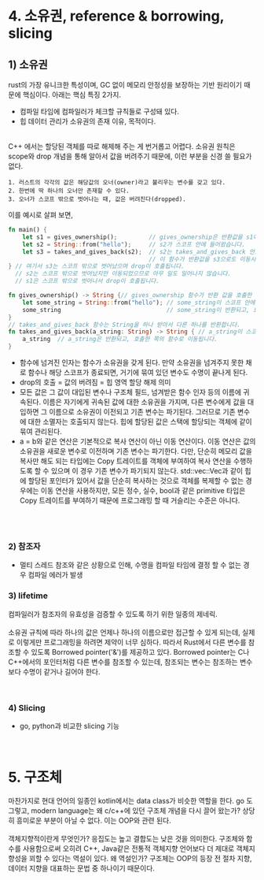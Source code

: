 # 4. 소유권, reference & borrowing, slicing
## 1) 소유권
rust의 가장 유니크한 특성이며, GC 없이 메모리 안정성을 보장하는 기반 원리이기 때문에 핵심이다. 아래는 핵심 특징 2가지.<br>
- 컴파일 타임에 컴파일러가 체크할 규칙들로 구성돼 있다.
- 힙 데이터 관리가 소유권의 존재 이유, 목적이다.
<br><br>


C++ 에서는 할당된 객체를 따로 해제해 주는 게 번거롭고 어렵다. 소유권 원칙은 scope와 drop 개념을 통해 알아서 값을 버려주기 때문에, 이런 부분을 신경 쓸 필요가 없다.
```text
1. 러스트의 각각의 값은 해당값의 오너(owner)라고 불리우는 변수를 갖고 있다.
2. 한번에 딱 하나의 오너만 존재할 수 있다.
3. 오너가 스코프 밖으로 벗어나는 때, 값은 버려진다(dropped).
```

이를 예시로 살펴 보면,
```rust
fn main() {
    let s1 = gives_ownership();         // gives_ownership은 반환값을 s1에게 이동시킵니다.
    let s2 = String::from("hello");     // s2가 스코프 안에 들어왔습니다.
    let s3 = takes_and_gives_back(s2);  // s2는 takes_and_gives_back 안으로 이동되었고,
                                        // 이 함수가 반환값을 s3으로도 이동시켰습니다.
} // 여기서 s3는 스코프 밖으로 벗어났으며 drop이 호출됩니다.
  // s2는 스코프 밖으로 벗어났지만 이동되었으므로 아무 일도 일어나지 않습니다.
  // s1은 스코프 밖으로 벗어나서 drop이 호출됩니다.

fn gives_ownership() -> String {// gives_ownership 함수가 반환 값을 호출한 쪽으로 이동시킵니다.
    let some_string = String::from("hello"); // some_string이 스코프 안에 들어왔습니다.
    some_string                              // some_string이 반환되고, 호출한 쪽의 함수로 이동됩니다.
}
// takes_and_gives_back 함수는 String을 하나 받아서 다른 하나를 반환합니다.
fn takes_and_gives_back(a_string: String) -> String { // a_string이 스코프 안으로 들어왔습니다.
    a_string  // a_string은 반환되고, 호출한 쪽의 함수로 이동됩니다.
}
```
- 함수에 넘겨진 인자는 함수가 소유권을 갖게 된다. 만약 소유권을 넘겨주지 못한 채로 함수나 해당 스코프가 종료되면, 거기에 묶여 있던 변수도 수명이 끝나게 된다.
- drop의 호출 = 값의 버려짐 = 힙 영역 할당 해제 의미
- 모든 값은 그 값이 대입된 변수나 구조체 필드, 넘겨받은 함수 인자 등의 이름에 귀속된다. 이름은 자기에게 귀속된 값에 대한 소유권을 가지며, 다른 변수에게 값을 대입하면 그 이름으로 소유권이 이전되고 기존 변수는 파기된다. 그러므로 기존 변수에 대한 소멸자는 호출되지 않는다. 힙에 할당된 값은 스택에 할당되는 객체에 같이 묶여 관리된다.
- a = b와 같은 연산은 기본적으로 복사 연산이 아닌 이동 연산이다. 이동 연산은 값의 소유권을 새로운 변수로 이전하며 기존 변수는 파기한다. 다만, 단순히 메모리 값을 복사만 해도 되는 타입에는 Copy 트레이트를 객체에 부여하여 복사 연산을 수행하도록 할 수 있으며 이 경우 기존 변수가 파기되지 않는다. std::vec::Vec과 같이 힙에 할당된 포인터가 있어서 값을 단순히 복사하는 것으로 객체를 복제할 수 없는 경우에는 이동 연산을 사용하지만, 모든 정수, 실수, bool과 같은 primitive 타입은 Copy 트레이트를 부여하기 때문에 프로그래밍 할 때 거슬리는 수준은 아니다.

<br><br>

### 2) 참조자
- 멀티 스레드 참조와 같은 상황으로 인해, 수명을 컴파일 타임에 결정 할 수 없는 경우 컴파일 에러가 발생


### 3) lifetime
컴파일러가 참조자의 유효성을 검증할 수 있도록 하기 위한 일종의 제네릭.<br><br>
소유권 규칙에 따라 하나의 값은 언제나 하나의 이름으로만 접근할 수 있게 되는데, 실제로 이렇게만 프로그래밍을 하려면 제약이 너무 심하다. 따라서 Rust에서 다른 변수를 참조할 수 있도록 Borrowed pointer('&')를 제공하고 있다. Borrowed pointer는 C나 C++에서의 포인터처럼 다른 변수를 참조할 수 있는데, 참조되는 변수는 참조하는 변수보다 수명이 같거나 길어야 한다. 



<br>

### 4) Slicing
- go, python과 비교한 slicing 기능
<br><br><br>

# 5. 구조체
마찬가지로 현대 언어의 일종인 kotlin에서는 data class가 비슷한 역할을 한다. go 도 그렇고, modern language는 왜 c/c++에 있던 구조체 개념을 다시 끌어 왔는가? 상당히 흥미로운 부분이 아닐 수 없다. 이는 OOP와 관련 된다.<br><br>
객체지향적이란게 무엇인가? 응집도는 높고 결합도는 낮은 것을 의미한다. 구조체와 함수를 사용함으로써 오히려 C++, Java같은 전통적 객체지향 언어보다 더 제대로 객체지향성을 꾀할 수 있다는 역설이 있다. 왜 역설인가? 구조체는 OOP의 등장 전 절차 지향, 데이터 지향을 대표하는 문법 중 하나이기 때문이다.<br><br>